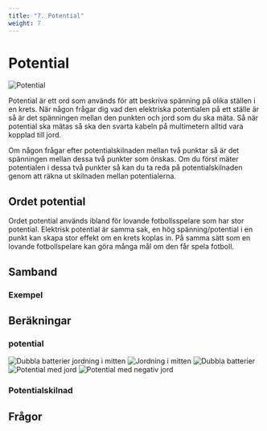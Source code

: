 ```yaml
---
title: "7. Potential"
weight: 7
---
```

# Potential
![Potential](/potential.png)

Potential är ett ord som används för att beskriva spänning på olika ställen i en krets.
När någon frågar dig vad den elektriska potentialen på ett ställe är
så är det spänningen mellan den punkten och jord som du ska mäta. Så när potential ska 
mätas så ska den svarta kabeln på multimetern alltid vara kopplad till jord.

Om någon frågar efter potentialskilnaden mellan två punktar så är det spänningen mellan
dessa två punkter som önskas. Om du först mäter potentialen i dessa två punkter så 
kan du ta reda på potentialskilnaden genom att räkna ut skilnaden mellan potentialerna.

## Ordet potential
Ordet potential används ibland för lovande fotbollsspelare som har stor potential.
Elektrisk potential är samma sak, en hög spänning/potential i en punkt kan skapa
stor effekt om en krets koplas in. På samma sätt som en lovande fotbollspelare kan göra
många mål om den får spela fotboll.

## Samband

### Exempel

## Beräkningar

### potential

![Dubbla batterier jordning i mitten](/potentialdoublebatamidleground.png)
![Jordning i mitten](/potentialmiddleground.png)
![Dubbla batterier](/potentialdoublebat.png)
![Potential med jord](/potentialground.png)
![Potential med negativ jord](/potentialpositiveground.png)

### Potentialskilnad

## Frågor

